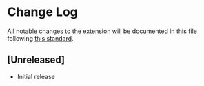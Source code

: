 # Change Log
All notable changes to the extension will be documented in this file following [this standard](http://keepachangelog.com/).

## [Unreleased]
- Initial release
